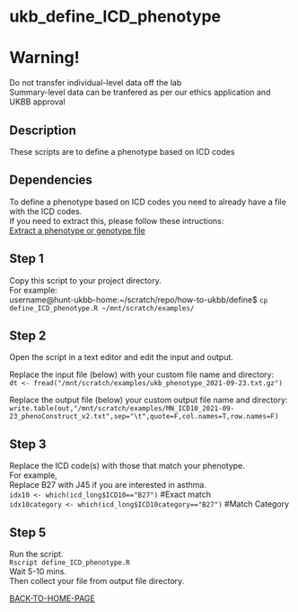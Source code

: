 # ukb_define_ICD_phenotype

# Warning!
Do not transfer individual-level data off the lab    
Summary-level data can be tranfered as per our ethics application and UKBB approval   

## Description
These scripts are to define a phenotype based on ICD codes    

## Dependencies
To define a phenotype based on ICD codes you need to already have a file with the ICD codes.    
If you need to extract this, please follow these intructions:        
[Extract a phenotype or genotype file](https://github.com/benbrumpton/how-to-ukbb/blob/main/extract/extract.md)    

## Step 1
Copy this script to your project directory.     
For example:      
username@hunt-ukbb-home:~/scratch/repo/how-to-ukbb/define$ `cp define_ICD_phenotype.R ~/mnt/scratch/examples/`

## Step 2
Open the script in a text editor and edit the input and output.     

Replace the input file (below) with your custom file name and directory:      
`dt <- fread("/mnt/scratch/examples/ukb_phenotype_2021-09-23.txt.gz")`

Replace the output file (below) your custom output file name and directory:      
`write.table(out,"/mnt/scratch/examples/MN_ICD10_2021-09-23_phenoConstruct_v2.txt",sep="\t",quote=F,col.names=T,row.names=F)`

## Step 3
Replace the ICD code(s) with those that match your phenotype.  
For example,     
Replace B27 with J45 if you are interested in asthma.    
`idx10 <- which(icd_long$ICD10=="B27")` #Exact match    
`idx10category <- which(icd_long$ICD10category=="B27")` #Match Category     

## Step 5
Run the script.   
`Rscript define_ICD_phenotype.R`    
Wait 5-10 mins.   
Then collect your file from output file directory.     

[BACK-TO-HOME-PAGE](https://github.com/benbrumpton/how-to-ukbb)
